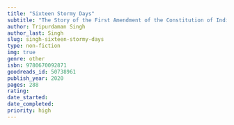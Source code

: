 ```yaml
---
title: "Sixteen Stormy Days"
subtitle: "The Story of the First Amendment of the Constitution of India"
author: Tripurdaman Singh
author_last: Singh
slug: singh-sixteen-stormy-days
type: non-fiction
img: true
genre: other
isbn: 9780670092871
goodreads_id: 50738961
publish_year: 2020
pages: 288
rating: 
date_started:
date_completed:
priority: high
---
```

